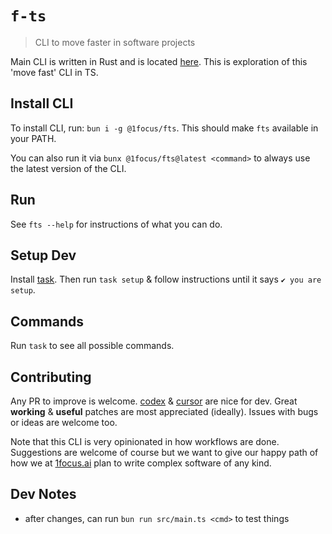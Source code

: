 # `f-ts`

> CLI to move faster in software projects

Main CLI is written in Rust and is located [here](https://github.com/1focus-ai/f). This is exploration of this 'move fast' CLI in TS.

## Install CLI

To install CLI, run: `bun i -g @1focus/fts`. This should make `fts` available in your PATH.

You can also run it via `bunx @1focus/fts@latest <command>` to always use the latest version of the CLI.

## Run

See `fts --help` for instructions of what you can do.

## Setup Dev

Install [task](https://taskfile.dev/docs/installation). Then run `task setup` & follow instructions until it says `✔️ you are setup`.

## Commands

Run `task` to see all possible commands.

## Contributing

Any PR to improve is welcome. [codex](https://github.com/openai/codex) & [cursor](https://cursor.com) are nice for dev. Great **working** & **useful** patches are most appreciated (ideally). Issues with bugs or ideas are welcome too.

Note that this CLI is very opinionated in how workflows are done. Suggestions are welcome of course but we want to give our happy path of how we at [1focus.ai](https://1focus.ai) plan to write complex software of any kind.

## Dev Notes

- after changes, can run `bun run src/main.ts <cmd>` to test things

